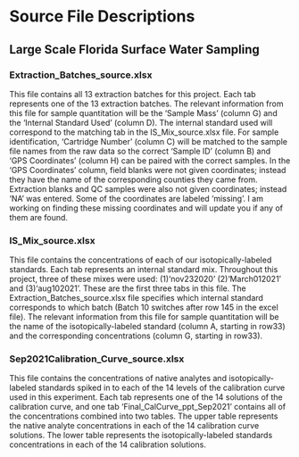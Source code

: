 # Source File Descriptions

## Large Scale Florida Surface Water Sampling

### Extraction_Batches_source.xlsx

This file contains all 13 extraction batches for this project. Each tab represents one of the 13 extraction batches. The relevant information from this file for sample quantitation will be the ‘Sample Mass’ (column G) and the ‘Internal Standard Used’ (column D). The internal standard used will correspond to the matching tab in the IS_Mix_source.xlsx file. 
For sample identification, ‘Cartridge Number’ (column C) will be matched to the sample file names from the raw data so the correct ‘Sample ID’ (column B) and ‘GPS Coordinates’ (column H) can be paired with the correct samples.
In the ‘GPS Coordinates’ column, field blanks were not given coordinates; instead they have the name of the corresponding counties they came from. Extraction blanks and QC samples were also not given coordinates; instead ‘NA’ was entered. Some of the coordinates are labeled ‘missing’. I am working on finding these missing coordinates and will update you if any of them are found. 

### IS_Mix_source.xlsx

This file contains the concentrations of each of our isotopically-labeled standards. Each tab represents an internal standard mix. Throughout this project, three of these mixes were used: (1)‘nov232020’ (2)‘March012021’ and (3)‘aug102021’. These are the first three tabs in this file. The Extraction_Batches_source.xlsx file specifies which internal standard corresponds to which batch (Batch 10 switches after row 145 in the excel file). The relevant information from this file for sample quantitation will be the name of the isotopically-labeled standard (column A, starting in row33) and the corresponding concentrations (column G, starting in row33).

### Sep2021Calibration_Curve_source.xlsx

This file contains the concentrations of native analytes and isotopically-labeled standards spiked in to each of the 14 levels of the calibration curve used in this experiment. Each tab represents one of the 14 solutions of the calibration curve, and one tab ‘Final_CalCurve_ppt_Sep2021’ contains all of the concentrations combined into two tables. The upper table represents the native analyte concentrations in each of the 14 calibration curve solutions. The lower table represents the isotopically-labeled standards concentrations in each of the 14 calibration solutions.
